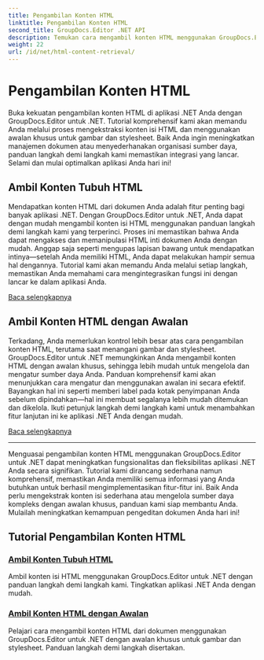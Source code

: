 ```yaml
---
title: Pengambilan Konten HTML
linktitle: Pengambilan Konten HTML
second_title: GroupDocs.Editor .NET API
description: Temukan cara mengambil konten HTML menggunakan GroupDocs.Editor untuk .NET. Panduan langkah demi langkah untuk mengambil konten isi dan awalan khusus disertakan.
weight: 22
url: /id/net/html-content-retrieval/
---
```


# Pengambilan Konten HTML

Buka kekuatan pengambilan konten HTML di aplikasi .NET Anda dengan GroupDocs.Editor untuk .NET. Tutorial komprehensif kami akan memandu Anda melalui proses mengekstraksi konten isi HTML dan menggunakan awalan khusus untuk gambar dan stylesheet. Baik Anda ingin meningkatkan manajemen dokumen atau menyederhanakan organisasi sumber daya, panduan langkah demi langkah kami memastikan integrasi yang lancar. Selami dan mulai optimalkan aplikasi Anda hari ini!

## Ambil Konten Tubuh HTML

Mendapatkan konten HTML dari dokumen Anda adalah fitur penting bagi banyak aplikasi .NET. Dengan GroupDocs.Editor untuk .NET, Anda dapat dengan mudah mengambil konten isi HTML menggunakan panduan langkah demi langkah kami yang terperinci. Proses ini memastikan bahwa Anda dapat mengakses dan memanipulasi HTML inti dokumen Anda dengan mudah. Anggap saja seperti mengupas lapisan bawang untuk mendapatkan intinya—setelah Anda memiliki HTML, Anda dapat melakukan hampir semua hal dengannya. Tutorial kami akan memandu Anda melalui setiap langkah, memastikan Anda memahami cara mengintegrasikan fungsi ini dengan lancar ke dalam aplikasi Anda.

[Baca selengkapnya](./retrieve-html-body-content/)

## Ambil Konten HTML dengan Awalan

Terkadang, Anda memerlukan kontrol lebih besar atas cara pengambilan konten HTML, terutama saat menangani gambar dan stylesheet. GroupDocs.Editor untuk .NET memungkinkan Anda mengambil konten HTML dengan awalan khusus, sehingga lebih mudah untuk mengelola dan mengatur sumber daya Anda. Panduan komprehensif kami akan menunjukkan cara mengatur dan menggunakan awalan ini secara efektif. Bayangkan hal ini seperti memberi label pada kotak penyimpanan Anda sebelum dipindahkan—hal ini membuat segalanya lebih mudah ditemukan dan dikelola. Ikuti petunjuk langkah demi langkah kami untuk menambahkan fitur lanjutan ini ke aplikasi .NET Anda dengan mudah.

[Baca selengkapnya](./retrieve-html-content-with-prefix/)

---

Menguasai pengambilan konten HTML menggunakan GroupDocs.Editor untuk .NET dapat meningkatkan fungsionalitas dan fleksibilitas aplikasi .NET Anda secara signifikan. Tutorial kami dirancang sederhana namun komprehensif, memastikan Anda memiliki semua informasi yang Anda butuhkan untuk berhasil mengimplementasikan fitur-fitur ini. Baik Anda perlu mengekstrak konten isi sederhana atau mengelola sumber daya kompleks dengan awalan khusus, panduan kami siap membantu Anda. Mulailah meningkatkan kemampuan pengeditan dokumen Anda hari ini!
## Tutorial Pengambilan Konten HTML
### [Ambil Konten Tubuh HTML](./retrieve-html-body-content/)
Ambil konten isi HTML menggunakan GroupDocs.Editor untuk .NET dengan panduan langkah demi langkah kami. Tingkatkan aplikasi .NET Anda dengan mudah.
### [Ambil Konten HTML dengan Awalan](./retrieve-html-content-with-prefix/)
Pelajari cara mengambil konten HTML dari dokumen menggunakan GroupDocs.Editor untuk .NET dengan awalan khusus untuk gambar dan stylesheet. Panduan langkah demi langkah disertakan.